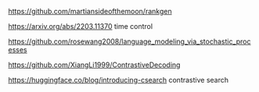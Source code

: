 https://github.com/martiansideofthemoon/rankgen

https://arxiv.org/abs/2203.11370 time control

https://github.com/rosewang2008/language_modeling_via_stochastic_processes

https://github.com/XiangLi1999/ContrastiveDecoding

https://huggingface.co/blog/introducing-csearch contrastive search
